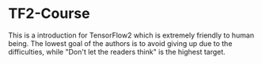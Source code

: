 # TF2-Course
This is a introduction for TensorFlow2 which is extremely friendly to human being. The lowest goal of the authors is to avoid giving up due to the difficulties, while "Don't let the readers think" is the highest target.
